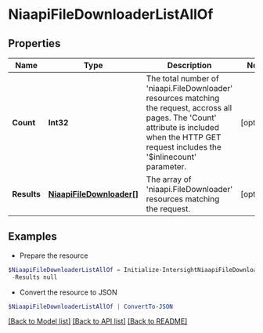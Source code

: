 # NiaapiFileDownloaderListAllOf
## Properties

Name | Type | Description | Notes
------------ | ------------- | ------------- | -------------
**Count** | **Int32** | The total number of &#39;niaapi.FileDownloader&#39; resources matching the request, accross all pages. The &#39;Count&#39; attribute is included when the HTTP GET request includes the &#39;$inlinecount&#39; parameter. | [optional] 
**Results** | [**NiaapiFileDownloader[]**](NiaapiFileDownloader.md) | The array of &#39;niaapi.FileDownloader&#39; resources matching the request. | [optional] 

## Examples

- Prepare the resource
```powershell
$NiaapiFileDownloaderListAllOf = Initialize-IntersightNiaapiFileDownloaderListAllOf  -Count null `
 -Results null
```

- Convert the resource to JSON
```powershell
$NiaapiFileDownloaderListAllOf | ConvertTo-JSON
```

[[Back to Model list]](../README.md#documentation-for-models) [[Back to API list]](../README.md#documentation-for-api-endpoints) [[Back to README]](../README.md)

